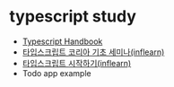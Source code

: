 # typescript study
- [Typescript Handbook](handbook/README.md)
- [타입스크립트 코리아 기초 세미나(inflearn)](korea_basic_seminar/README.md)
- [타입스크립트 시작하기(inflearn)](inflearn_typescript_start/README.md)
- Todo app example